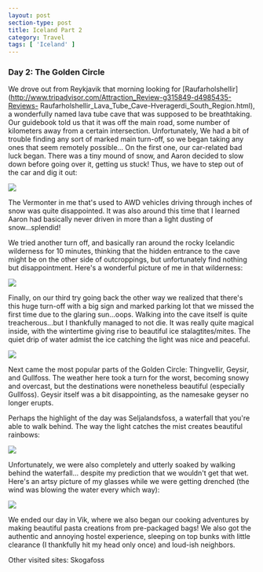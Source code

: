 ```yaml
---
layout: post
section-type: post
title: Iceland Part 2
category: Travel
tags: [ 'Iceland' ]
---
```


### Day 2: The Golden Circle

We drove out from Reykjavik that morning looking for
[Raufarholshellir](http://www.tripadvisor.com/Attraction_Review-g315849-d4985435-Reviews-
Raufarholshellir_Lava_Tube_Cave-Hveragerdi_South_Region.html), a wonderfully named lava
tube cave that was supposed to be breathtaking. Our guidebook told us that it was off the main road,
some number of kilometers away from a certain intersection. Unfortunately,
We had a bit of trouble finding any
sort of marked main turn-off, so we began taking any ones that seem remotely possible...
On the first one, our car-related bad luck began. There was a tiny mound of
snow, and Aaron decided to slow down before going over it, getting us stuck!
Thus, we have to step out of the car and dig it out:

![](https://dl.dropboxusercontent.com/s/2mcv8cj9p7bjfz5/Day%202%20-%20Stuck%20%281%29.JPG?dl=0)

The Vermonter in me that's used to AWD vehicles driving through inches of snow was quite disappointed.
It was also around this time that I learned Aaron had basically never driven in more than a
light dusting of snow...splendid!

We tried another turn off, and basically ran around the rocky Icelandic wilderness for 10 minutes,
thinking that the hidden entrance to the cave might be on the other side of outcroppings, but
unfortunately find nothing but disappointment. Here's a wonderful picture of me in that wilderness:

![](https://dl.dropboxusercontent.com/s/tqb52p98wnzuohl/IMG_4510.JPG?dl=0)

Finally, on our third try going back the other way we realized that there's this huge turn-off
with a big sign and marked parking lot that we missed the first time due to the glaring sun...oops.
Walking into the cave itself is quite treacherous...but I thankfully managed to not die.
It was really quite magical inside, with the wintertime giving rise to beautiful
ice stalagtites/mites. The quiet drip of water admist the ice catching the light was nice and
peaceful.

![](https://dl.dropboxusercontent.com/s/slk8d7zl29b3ksu/P1010604.JPG?dl=0)

Next came the most popular parts of the Golden Circle: Thingvellir, Geysir, and Gullfoss.
The weather here took a turn for the worst, becoming snowy and overcast, but the destinations were
nonetheless beautiful (especially Gullfoss). Geysir itself was a bit disappointing, as the namesake
geyser no longer erupts.

Perhaps the highlight of the day was Seljalandsfoss, a waterfall that you're able to walk behind.
The way the light catches the mist creates beautiful rainbows:

![](https://dl.dropboxusercontent.com/s/h5by7spl8nr8dwd/P1010756.JPG?dl=0)

Unfortunately, we were also completely and utterly soaked by walking behind the waterfall...
despite my prediction that we wouldn't get that wet. Here's an artsy picture of my glasses
while we were getting drenched (the wind was blowing the water every which way):

![](https://dl.dropboxusercontent.com/s/r3ge38j6o1tlxrc/P1010760.JPG?dl=0)

We ended our day in Vik, where we also began our cooking adventures by making beautiful pasta creations
from pre-packaged bags! We also got the authentic and annoying hostel experience, sleeping on top
bunks with little clearance (I thankfully hit my head only once) and loud-ish neighbors.

Other visited sites: Skogafoss